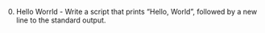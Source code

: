 0. Hello Worrld - Write a script that prints “Hello, World”, followed by a new line to the standard output.
